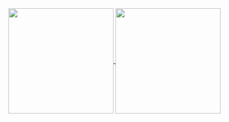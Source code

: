 <a href="https://github.com/SSARCandy">
  <img align="center" height="210px" src="https://github-readme-stats.ssarcandy.vercel.app/api/?username=ssarcandy&show_icons=true&hide_border=true&hide_rank=true&count_private=true" />
</a>
<a href="https://github.com/SSARCandy?tab=repositories">
  <img align="center" height="210px" src="https://github-readme-stats.ssarcandy.vercel.app/api/top-langs?username=ssarcandy&hide=jupyter+notebook,TeX,HTML,css&hide_border=true" />
</a>
